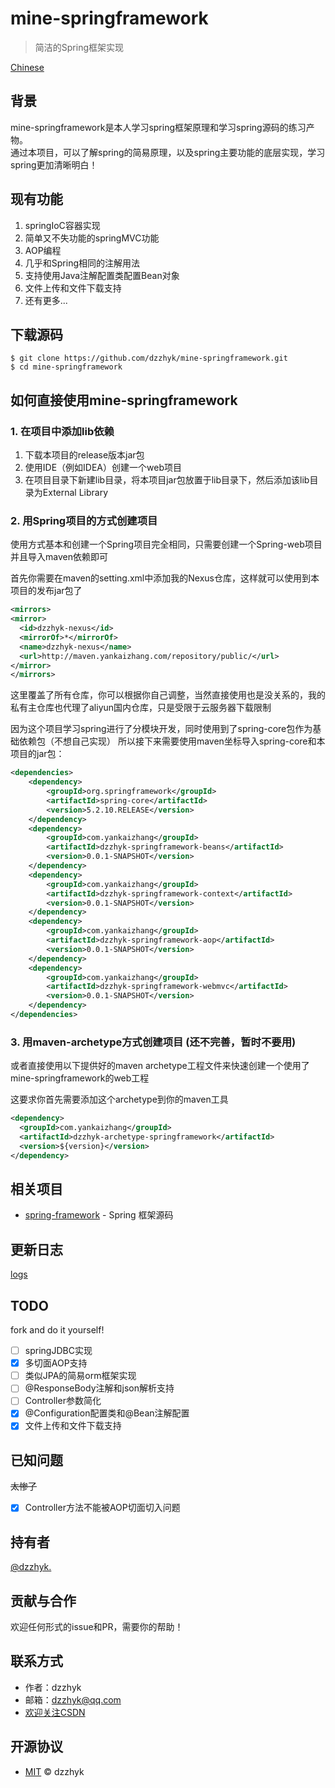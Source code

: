 # mine-springframework

> 简洁的Spring框架实现

[Chinese](./README_zh_CN.md)

## 背景

mine-springframework是本人学习spring框架原理和学习spring源码的练习产物。  
通过本项目，可以了解spring的简易原理，以及spring主要功能的底层实现，学习spring更加清晰明白！

## 现有功能

1. springIoC容器实现
2. 简单又不失功能的springMVC功能
3. AOP编程
4. 几乎和Spring相同的注解用法
5. 支持使用Java注解配置类配置Bean对象
6. 文件上传和文件下载支持
7. 还有更多...

## 下载源码

```shell script
$ git clone https://github.com/dzzhyk/mine-springframework.git
$ cd mine-springframework
```

## 如何直接使用mine-springframework

### 1. 在项目中添加lib依赖

1. 下载本项目的release版本jar包
2. 使用IDE（例如IDEA）创建一个web项目
3. 在项目目录下新建lib目录，将本项目jar包放置于lib目录下，然后添加该lib目录为External Library

### 2. 用Spring项目的方式创建项目
使用方式基本和创建一个Spring项目完全相同，只需要创建一个Spring-web项目并且导入maven依赖即可

首先你需要在maven的setting.xml中添加我的Nexus仓库，这样就可以使用到本项目的发布jar包了

```xml
<mirrors>
<mirror>
  <id>dzzhyk-nexus</id>
  <mirrorOf>*</mirrorOf>
  <name>dzzhyk-nexus</name>
  <url>http://maven.yankaizhang.com/repository/public/</url>
</mirror>
</mirrors>
```
这里覆盖了所有仓库，你可以根据你自己调整，当然直接使用也是没关系的，我的私有主仓库也代理了aliyun国内仓库，只是受限于云服务器下载限制

因为这个项目学习spring进行了分模块开发，同时使用到了spring-core包作为基础依赖包（不想自己实现）
所以接下来需要使用maven坐标导入spring-core和本项目的jar包：

```xml
<dependencies>
    <dependency>
        <groupId>org.springframework</groupId>
        <artifactId>spring-core</artifactId>
        <version>5.2.10.RELEASE</version>
    </dependency>
    <dependency>
        <groupId>com.yankaizhang</groupId>
        <artifactId>dzzhyk-springframework-beans</artifactId>
        <version>0.0.1-SNAPSHOT</version>
    </dependency>
    <dependency>
        <groupId>com.yankaizhang</groupId>
        <artifactId>dzzhyk-springframework-context</artifactId>
        <version>0.0.1-SNAPSHOT</version>
    </dependency>
    <dependency>
        <groupId>com.yankaizhang</groupId>
        <artifactId>dzzhyk-springframework-aop</artifactId>
        <version>0.0.1-SNAPSHOT</version>
    </dependency>
    <dependency>
        <groupId>com.yankaizhang</groupId>
        <artifactId>dzzhyk-springframework-webmvc</artifactId>
        <version>0.0.1-SNAPSHOT</version>
    </dependency>
</dependencies>
```


### 3. 用maven-archetype方式创建项目 (还不完善，暂时不要用)
或者直接使用以下提供好的maven archetype工程文件来快速创建一个使用了mine-springframework的web工程

这要求你首先需要添加这个archetype到你的maven工具

```xml
<dependency>
  <groupId>com.yankaizhang</groupId>
  <artifactId>dzzhyk-archetype-springframework</artifactId>
  <version>${version}</version>
</dependency>
```

## 相关项目

- [spring-framework](https://github.com/spring-projects/spring-framework) - Spring 框架源码

## 更新日志
[logs](./UPDATE.md)

## TODO
fork and do it yourself!

- [ ] springJDBC实现
- [x] 多切面AOP支持
- [ ] 类似JPA的简易orm框架实现
- [ ] @ResponseBody注解和json解析支持
- [ ] Controller参数简化
- [x] @Configuration配置类和@Bean注解配置
- [x] 文件上传和文件下载支持

## 已知问题
~~太惨了~~
- [x] Controller方法不能被AOP切面切入问题

## 持有者

[@dzzhyk.](https://github.com/dzzhyk)

## 贡献与合作

欢迎任何形式的issue和PR，需要你的帮助！

## 联系方式

- 作者：dzzhyk
- 邮箱：dzzhyk@qq.com
- [欢迎关注CSDN](https://dzzhyk.blog.csdn.net/)

## 开源协议

- [MIT](./LICENSE) © dzzhyk